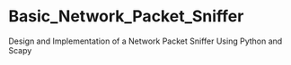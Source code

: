 # Basic_Network_Packet_Sniffer
Design and Implementation of a Network Packet Sniffer Using Python and Scapy
